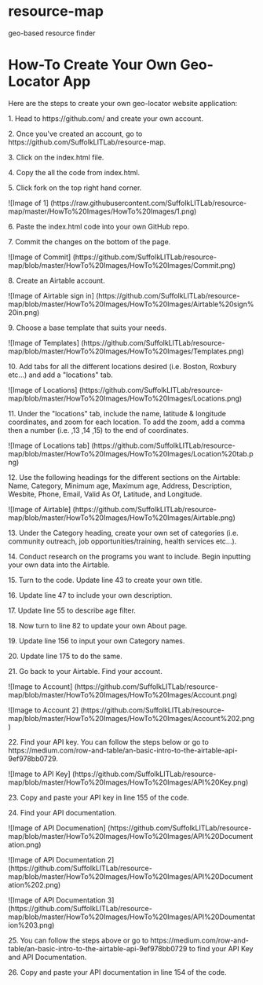 # resource-map
geo-based resource finder
# How-To Create Your Own Geo-Locator App
Here are the steps to create your own geo-locator website application:
<p> 1. Head to https://github.com/ and create your own account.
<p> 2. Once you've created an account, go to https://github.com/SuffolkLITLab/resource-map.
<p> 3. Click on the index.html file.
<p> 4. Copy the all the code from index.html. 
<p> 5. Click fork on the top right hand corner. 
<p> ![Image of 1] (https://raw.githubusercontent.com/SuffolkLITLab/resource-map/master/HowTo%20Images/HowTo%20Images/1.png)
<p> 6. Paste the index.html code into your own GitHub repo. 
<p> 7. Commit the changes on the bottom of the page.
<p> ![Image of Commit] (https://github.com/SuffolkLITLab/resource-map/blob/master/HowTo%20Images/HowTo%20Images/Commit.png)  
<p> 8. Create an Airtable account.
<p> ![Image of Airtable sign in] (https://github.com/SuffolkLITLab/resource-map/blob/master/HowTo%20Images/HowTo%20Images/Airtable%20sign%20in.png)
<p> 9. Choose a base template that suits your needs.
<p> ![Image of Templates] (https://github.com/SuffolkLITLab/resource-map/blob/master/HowTo%20Images/HowTo%20Images/Templates.png)
<p> 10. Add tabs for all the different locations desired (i.e. Boston, Roxbury etc...) and add a "locations" tab.
<p> ![Image of Locations] (https://github.com/SuffolkLITLab/resource-map/blob/master/HowTo%20Images/HowTo%20Images/Locations.png) 
<p> 11. Under the "locations" tab, include the name, latitude & longitude coordinates, and zoom for each location. To add the zoom, add a comma then a number (i.e. ,13 ,14 ,15) to the end of coordinates. 
<p> ![Image of Locations tab] (https://github.com/SuffolkLITLab/resource-map/blob/master/HowTo%20Images/HowTo%20Images/Location%20tab.png) 
<p> 12. Use the following headings for the different sections on the Airtable: Name, Category, Minimum age, Maximum age, Address, Description, Wesbite, Phone, Email, Valid As Of, Latitude, and Longitude. 
 <p> ![Image of Airtable] (https://github.com/SuffolkLITLab/resource-map/blob/master/HowTo%20Images/HowTo%20Images/Airtable.png)
<p> 13. Under the Category heading, create your own set of categories (i.e. community outreach, job opportunities/training, health services etc...).
<p> 14. Conduct research on the programs you want to include. Begin inputting your own data into the Airtable.
<p> 15. Turn to the code. Update line 43 to create your own title.
<p> 16. Update line 47 to include your own description. 
<p> 17. Update line 55 to describe age filter.
<p> 18. Now turn to line 82 to update your own About page. 
<p> 19. Update line 156 to input your own Category names. 
<p> 20. Update line 175 to do the same.
<p> 21. Go back to your Airtable. Find your account. 
<p> ![Image to Account] (https://github.com/SuffolkLITLab/resource-map/blob/master/HowTo%20Images/HowTo%20Images/Account.png)
<p> ![Image to Account 2] (https://github.com/SuffolkLITLab/resource-map/blob/master/HowTo%20Images/HowTo%20Images/Account%202.png)  
<p> 22. Find your API key. You can follow the steps below or go to https://medium.com/row-and-table/an-basic-intro-to-the-airtable-api-9ef978bb0729. 
<p> ![Image to API Key]  (https://github.com/SuffolkLITLab/resource-map/blob/master/HowTo%20Images/HowTo%20Images/API%20Key.png)
<p> 23. Copy and paste your API key in line 155 of the code.
<p> 24. Find your API documentation.
<p> ![Image of API Documenation] (https://github.com/SuffolkLITLab/resource-map/blob/master/HowTo%20Images/HowTo%20Images/API%20Documentation.png)
<p> ![Image of API Documentation 2] (https://github.com/SuffolkLITLab/resource-map/blob/master/HowTo%20Images/HowTo%20Images/API%20Documentation%202.png)  
<p> ![Image of API Documentation 3] (https://github.com/SuffolkLITLab/resource-map/blob/master/HowTo%20Images/HowTo%20Images/API%20Doumentation%203.png) 
<p> 25. You can follow the steps above or go to https://medium.com/row-and-table/an-basic-intro-to-the-airtable-api-9ef978bb0729 to find your API Key and API Documentation.
<p> 26. Copy and paste your API documentation in line 154 of the code.
